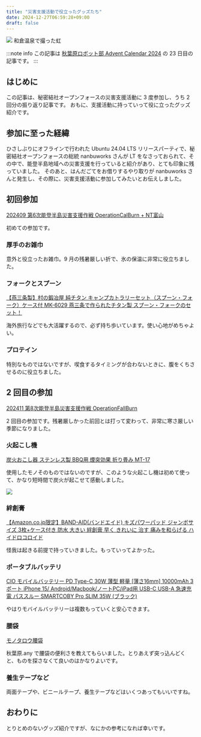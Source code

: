 ```yaml
---
title: "災害支援活動で役立ったグッズたち"
date: 2024-12-27T06:59:28+09:00
draft: false
---
```


![](https://i.gyazo.com/2ff3fa9c2dbb2c1ba505f0838479f1c1.jpg)
和倉温泉で撮った虹


:::note info
この記事は [秋葉原ロボット部 Advent Calendar 2024](https://qiita.com/advent-calendar/2024/akbrobot) の 23 日目の記事です。
:::


## はじめに
この記事は、秘密結社オープンフォースの災害支援活動に 3 度参加し、うち 2 回分の振り返り記事です。
おもに、支援活動に持っていって役に立ったグッズ紹介です。


## 参加に至った経緯
ひさしぶりにオフラインで行われた Ubuntu 24.04 LTS リリースパーティで、秘密結社オープンフォースの総統 nanbuworks さんが LT をなさっておられて、その中で、能登半島地域への災害支援を行っていると紹介があり、とても印象に残っていました。
そのあと、はんだごてをお借りするやり取りが nanbuworks さんと発生し、その際に、災害支援活動に参加してみたいとお伝えしました。

## 初回参加
[202409 第6次能登半島災害支援作戦 OperationCalBurn + NT富山](https://openforce.connpass.com/event/329132/)

初めての参加です。

### 厚手のお雑巾
意外と役立ったお雑巾。9 月の残暑厳しい折で、氷の保温に非常に役立ちました。

### フォークとスプーン
[【燕三条製】村の鍛冶屋 純チタン キャンプカトラリーセット（スプーン・フォーク）ケース付 MK-6029 燕三条で作られたチタン製 スプーン・フォークのセット！](https://www.amazon.co.jp//dp/B09NXL5WJ1)

海外旅行などでも大活躍するので、必ず持ち歩いています。使い心地がめちゃよい。


### プロテイン
特別なものではないですが、喫食するタイミングが合わないときに、腹をくちさせるのに役立ちました。　


## 2 回目の参加
[202411 第8次能登半島災害支援作戦 OperationFallBurn](https://openforce.connpass.com/event/334304/)

2 回目の参加です。残暑厳しかった前回とは打って変わって、非常に寒さ厳しい季節になりました。


### 火起こし機
[炭火おこし器 ステンレス製 BBQ用 煙突効果 折り畳み MT-17](https://www.campingmoon.co.jp/shopdetail/000000000776/)

使用したモノそのものではないのですが、このような火起こし機は初めて使って、かなり短時間で炭火が起こせて感動しました。


![](https://i.gyazo.com/d9bb0b2de826e41469ce699dde7f65cc.jpg)


### 絆創膏
[【Amazon.co.jp限定】BAND-AID(バンドエイド) キズパワーパッド ジャンボサイズ 3枚+ケース付き 防水 大きい 絆創膏 早く きれいに 治す 痛みを和らげる ハイドロコロイド](https://www.amazon.co.jp/dp/B07SZZ9KVZ/)

怪我は起きる前提で持っていきました。もっていってよかった。


### ポータブルバッテリ
[CIO モバイルバッテリー PD Type-C 30W 薄型 軽量 [薄さ16mm] 10000mAh 3ポート iPhone 15/ Android/Macbook/ノートPC/iPad用 USB-C USB-A 急速充電 パススルー SMARTCOBY Pro SLIM 35W (ブラック)](https://www.amazon.co.jp/dp/B0CHVZHLZ1/)

やはりモバイルバッテリーは複数もっていくと安心できます。


### 腰袋
[モノタロウ腰袋](https://www.monotaro.com/p/2987/4416/)

秋葉原.any で腰袋の便利さを教えてもらいました。とりあえず突っ込んどくと、ものを探さなくて良いのはかなりよいです。


### 養生テープなど
両面テープや、ビニールテープ、養生テープなどはいくつあってもいいですね。


## おわりに
とりとめのないグッズ紹介ですが、なにかの参考になれば幸いです。
